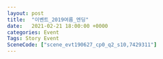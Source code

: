 ```yaml
---
layout: post
title:  "이벤트_2019여름_엔딩"
date:   2021-02-21 18:00:00 +0000
categories: Event
Tags: Story Event
SceneCode: ["scene_evt190627_cp0_q2_s10,7429311"]
---
```

